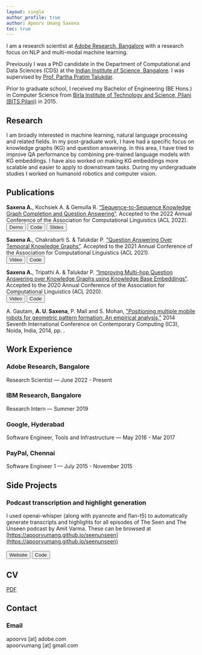 ```yaml
---
layout: single
author_profile: true
author: Apoorv Umang Saxena
toc: true
---
```

I am a research scientist at [Adobe Research, Bangalore](https://research.adobe.com/careers/bangalore/) with a research focus on NLP and multi-modal machine learning.

Previously I was a PhD candidate in the Department of Computational and Data Sciences (CDS) at the [Indian Institute of Science, Bangalore](https://www.iisc.ac.in/). I was supervised by [Prof. Partha Pratim Talukdar](http://talukdar.net/).

Prior to graduate school, I received my Bachelor of Engineering (BE Hons.) in Computer Science from [Birla Institute of Technology and Science, Pilani (BITS Pilani)](http://www.bits-pilani.ac.in/) in 2015.


## Research

I am broadly interested in machine learning, natural language processing and related fields. In my post-graduate work, I have had a specific focus on knowledge graphs (KG) and question answering. In this area, I have tried to improve QA performance by combining pre-trained language models with KG embeddings. I have also worked on making KG embeddings more scalable and easier to apply to downstream tasks.
During my undergraduate studies I worked on humanoid robotics and computer vision.


## Publications
**Saxena A.**, Kochsiek A. & Gemulla R. [“Sequence-to-Sequence Knowledge Graph Completion and Question Answering”](https://arxiv.org/abs/2203.10321). Accepted to the 2022 Annual Conference of the Association for Computational Linguistics (ACL 2022).<br>
<button>
<a style="text-decoration: none;" href="https://huggingface.co/spaces/apoorvumang/kgt5"><i class="fas fa-play"></i> Demo</a>
</button>
<button>
<a style="text-decoration: none;" href="https://github.com/apoorvumang/kgt5"><i class="fab fa-fw fa-github" aria-hidden="true"></i> Code</a>
</button>
<button>
<a style="text-decoration: none;" href="https://docs.google.com/presentation/d/1704LNdD9yQAdAIPnjKEqKaytS74GT_E83aCFFAgJAPs/edit?usp=sharing">
<i class="fa fa-archive"></i> Slides</a>
</button>



**Saxena A.**, Chakrabarti S. & Talukdar P. [“Question Answering Over Temporal Knowledge Graphs”](https://arxiv.org/abs/2106.01515). Accepted to the 2021 Annual Conference of the Association for Computational Linguistics (ACL 2021).<br>
<button>
<a style="text-decoration: none;" href="https://underline.io/lecture/25744-question-answering-over-temporal-knowledge-graphs"><i class="fas fa-video"></i> Video</a>
</button>
<button>
<a style="text-decoration: none;" href="https://github.com/apoorvumang/CronKGQA"><i class="fab fa-fw fa-github" aria-hidden="true"></i> Code</a>
</button>

**Saxena A.**, Tripathi A. & Talukdar P. [“Improving Multi-hop Question Answering over Knowledge Graphs using Knowledge Base Embeddings”](https://malllabiisc.github.io/publications/papers/final_embedkgqa.pdf). Accepted to the 2020 Annual Conference of the Association for Computational Linguistics (ACL 2020).<br>
<button>
<a style="text-decoration: none;" href="https://virtual.acl2020.org/paper_main.412.html"><i class="fas fa-video"></i> Video</a>
</button>
<button>
<a style="text-decoration: none;" href="https://github.com/malllabiisc/EmbedKGQA"><i class="fab fa-fw fa-github" aria-hidden="true"></i> Code</a>
</button>

A. Gautam, __A. U. Saxena__, P. Mall and S. Mohan, ["Positioning multiple mobile robots for geometric pattern formation: An empirical analysis,"](https://www.computer.org/csdl/proceedings/ic3/2014/5172/00/06897242-abs.html) 2014 Seventh International Conference on Contemporary Computing (IC3), Noida, India, 2014, pp. . 


## Work Experience

### Adobe Research, Bangalore
Research Scientist — June 2022 - Present

### IBM Research, Bangalore
Research Intern — Summer 2019

### Google, Hyderabad
Software Engineer, Tools and Infrastructure — May 2016 - Mar 2017

### PayPal, Chennai
Software Engineer 1 — July 2015 - November 2015

## Side Projects

### Podcast transcription and highlight generation

I used openai-whisper (along with pyannote and flan-t5) to automatically generate transcripts and highlights for all episodes of The Seen and The Unseen
podcast by Amit Varma. These can be browsed at [https://apoorvumang.github.io/seenunseen](https://apoorvumang.github.io/seenunseen) <br> <br>
<button>
<a style="text-decoration: none;" href="https://apoorvumang.github.io/seenunseen"><i class="fas fa-play"></i> Website</a>
</button>
<button>
<a style="text-decoration: none;" href="https://github.com/apoorvumang/seenunseen-whisper"><i class="fab fa-fw fa-github" aria-hidden="true"></i> Code</a>
</button>


## CV

[PDF]({{site.url}}/download/CV.pdf)

## Contact

### Email

apoorvs [at] adobe.com
<br />
apoorvumang [at] gmail.com

<!-- ### Lab Address

_303, Department of Computational and Data Sciences (CDS)_
 -->
